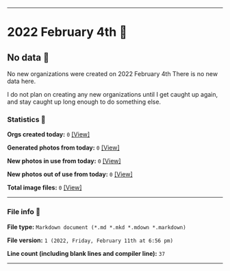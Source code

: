 
***

# 2022 February 4th 📅

## No data 🚫

No new organizations were created on 2022 February 4th There is no new data here.

I do not plan on creating any new organizations until I get caught up again, and stay caught up long enough to do something else.

<!-- I will (hopefully) be creating new organizations at some point later this month. At the moment, I have become overloaded, and need to take a break. The list keeps growing faster than I can catch up on it, and it would have taken 3+ more consecutive days of work, which I can't do right now. !-->

### Statistics 📝

**Orgs created today:** `0` [[View]](/NewOrgs/2022/02_February/README.md#february-4th-2022)

**Generated photos from today:** `0` [[View]](/OrganizationGraphics/ByDate/2022/02_February/04/Generated/)

**New photos in use from today:** `0` [[View]](/OrganizationGraphics/ByDate/2022/02_February/04/Used/)

**New photos out of use from today:** `0` [[View]](/OrganizationGraphics/ByDate/2022/02_February/04/Unused/)

**Total image files:** `0` [[View]](/OrganizationGraphics/ByDate/2022_February/04/)

***

### File info 📜

**File type:** `Markdown document (*.md *.mkd *.mdown *.markdown)`

**File version:** `1 (2022, Friday, February 11th at 6:56 pm)`

**Line count (including blank lines and compiler line):** `37`

***
